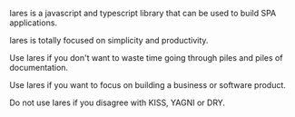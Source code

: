 Iares is a javascript and typescript library that can be used to build SPA applications.

Iares is totally focused on simplicity and productivity.

Use Iares if you don't want to waste time going through piles and piles of documentation.

Use Iares if you want to focus on building a business or software product.

Do not use Iares if you disagree with KISS, YAGNI or DRY.